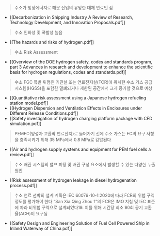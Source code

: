 > 수소가 청정에너지로 해운 산업의 유망한 대체 연료인 점
- [[Decarbonization in Shipping Industry A Review of Research, Technology Development, and Innovation Proposals.pdf]]

> 수소 인화성 및 폭발성 높음
- [[The hazards and risks of hydrogen.pdf]]

> 수소 Risk Assessment
- [[Overview of the DOE hydrogen safety, codes and standards program, part 3 Advances in research and development to enhance the scientific basis for hydrogen regulations, codes and standards.pdf]]
> 수소 FGC 폭발 위험은 기관실 또는 연료전지실(FCR)에 위치한 수소 가스 공급 시스템(HGSS)을 포함한 밀폐되거나 제한된 공간에서 크게 증가할 것으로 예상
- [[Quantitative risk assessment using a Japanese hydrogen refueling station model.pdf]]
- [[Hydrogen Dispersion and Ventilation Effects in Enclosures under Different Release Conditions.pdf]]
-  [[Safety investigation of hydrogen charging platform package with CFD simulation.pdf]]

> PEMFC(양성자 교환막 연료전지)로 들어가기 전에 수소 가스는 FC의 요구 사항을 충족시키기 위해 35 MPa에서 0.8 MPa로 감압된다
- [[Air and hydrogen supply systems and equipment for PEM fuel cells a review.pdf]]

> 수소 배관 시스템의 밸브 피팅 및 배관 구성 요소에서 발생할 수 있는 다양한 누출 원인
- [[Risk assessment of hydrogen leakage in diesel hydrogenation process.pdf]]

> 수소 연료 선박의 설계 계획은 IEC 60079-10-1:2020에 따라 FCR의 위험 구역 정도를 평가해야 한다
> “San Xia Qing Zhou 1”의 FCR은 IMO 지침 및 IEC 표준에 따라 비위험 구역으로 설계되었다19. 이를 위해 시간당 최소 90회 공기 교환율(ACH)이 요구됨
- [[Safety Design and Engineering Solution of Fuel Cell Powered Ship in Inland Waterway of China.pdf]]